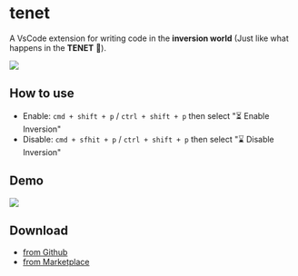 # tenet

A VsCode extension for writing code in the **inversion world** (Just like what happens in the **TENET** 🤪).

![](images/profile.jpg)

## How to use

* Enable: `cmd + shift + p` / `ctrl + shift + p` then select "⏳ Enable Inversion"
* Disable: `cmd + sfhit + p` / `ctrl + shift + p` then select "⌛️ Disable Inversion"

## Demo

![](./images/demo-ts.gif)

## Download

* [from Github](https://github.com/Haixiang6123/tenet/blob/master/tenet-0.0.1.vsix)
* [from Marketplace](https://marketplace.visualstudio.com/items?itemName=HaixiangYan.tenet)

